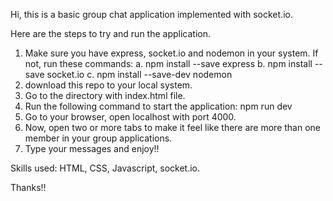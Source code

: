 Hi, this is a basic group chat application implemented with socket.io.

Here are the steps to try and run the application.
1. Make sure you have express, socket.io and nodemon in your system.
   If not, run these commands:
   a. npm install --save express
   b. npm install --save socket.io
   c. npm install --save-dev nodemon
2. download this repo to your local system.
3. Go to the directory with index.html file.
4. Run the following command to start the application:
   npm run dev
5. Go to your browser, open localhost with port 4000.
6. Now, open two or more tabs to make it feel like there are more than one member in your group applications.
7. Type your messages and enjoy!!

Skills used: HTML, CSS, Javascript, socket.io.

Thanks!!
